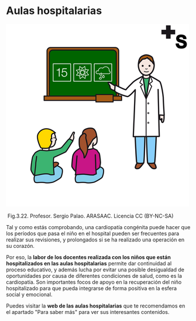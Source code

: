 # Aulas hospitalarias


![](img/M3_22.png)


 Fig.3.22. Profesor. Sergio Palao. ARASAAC. Licencia CC (BY-NC-SA)

Tal y como estás comprobando, una cardiopatía congénita puede hacer que los períodos que pasa el niño en el hospital pueden ser frecuentes para realizar sus revisiones, y prolongados si se ha realizado una operación en su corazón.

Por eso, la **labor de los docentes realizada con los niños que están hospitalizados en las aulas hospitalarias** permite dar continuidad al proceso educativo, y además lucha por evitar una posible desigualdad de oportunidades por causa de diferentes condiciones de salud, como es la cardiopatía. Son importantes focos de apoyo en la recuperación del niño hospitalizado para que pueda integrarse de forma positiva en la esfera social y emocional.

Puedes visitar la **web de las aulas hospitalarias** que te recomendamos en el apartado "Para saber más" para ver sus interesantes contenidos.

